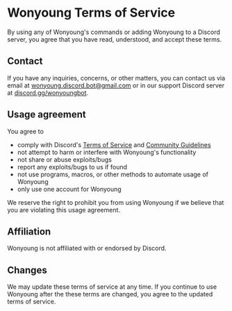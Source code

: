 # Wonyoung Terms of Service
By using any of Wonyoung's commands or adding Wonyoung to a Discord server, you agree that you have read, understood, and accept these terms.

## Contact
If you have any inquiries, concerns, or other matters, you can contact us via email at <wonyoung.discord.bot@gmail.com> or in our support Discord server at [discord.gg/wonyoungbot](https://discord.gg/wonyoungbot).

## Usage agreement
You agree to
- comply with Discord's [Terms of Service](https://discord.com/terms) and [Community Guidelines](https://discord.com/guidelines)
- not attempt to harm or interfere with Wonyoung's functionality
- not share or abuse exploits/bugs
- report any exploits/bugs to us if found
- not use programs, macros, or other methods to automate usage of Wonyoung
- only use one account for Wonyoung

We reserve the right to prohibit you from using Wonyoung if we believe that you are violating this usage agreement.

## Affiliation
Wonyoung is not affiliated with or endorsed by Discord.

## Changes
We may update these terms of service at any time. If you continue to use Wonyoung after the these terms are changed, you agree to the updated terms of service.
